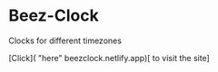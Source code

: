 # Beez-Clock
Clocks for different timezones

[Click]( "here" beezclock.netlify.app)[ to visit the site]
